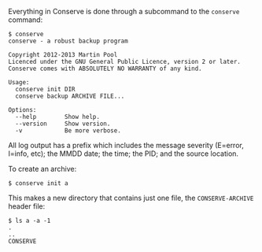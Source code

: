 Everything in Conserve is done through a subcommand to the `conserve` command:

    $ conserve
    conserve - a robust backup program
    
    Copyright 2012-2013 Martin Pool
    Licenced under the GNU General Public Licence, version 2 or later.
    Conserve comes with ABSOLUTELY NO WARRANTY of any kind.
    
    Usage:
      conserve init DIR
      conserve backup ARCHIVE FILE...
    
    Options:
      --help        Show help.
      --version     Show version.
      -v            Be more verbose.

All log output has a prefix which includes the message severity (E=error,
I=info, etc); the MMDD date; the time; the PID; and the source location.

To create an archive:

    $ conserve init a

This makes a new directory that contains just one file, the `CONSERVE-ARCHIVE`
header file:

    $ ls a -a -1
    .
    ..
    CONSERVE
